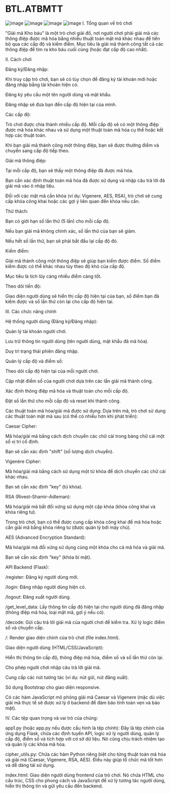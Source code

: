 # BTL.ATBMTT

![image](https://github.com/user-attachments/assets/74a9f47f-6188-46f0-98d3-abe2bf4f04a8)
![image](https://github.com/user-attachments/assets/657a66ae-589b-4bf0-b7dd-bb07e3338f59)
![image](https://github.com/user-attachments/assets/12d296cd-8376-4b47-bab2-e956a4bb5271)
![image](https://github.com/user-attachments/assets/c3632626-55a9-4e67-aa95-d9251c5c71c4)
I. Tổng quan về trò chơi

"Giải mã Kho báu" là một trò chơi giải đố, nơi người chơi phải giải mã các thông điệp được mã hóa bằng nhiều thuật toán mật mã khác nhau để tiến bộ qua các cấp độ và kiếm điểm. Mục tiêu là giải mã thành công tất cả các thông điệp để tìm ra kho báu cuối cùng (hoặc đạt cấp độ cao nhất).

II. Cách chơi

Đăng ký/Đăng nhập:

Khi truy cập trò chơi, bạn sẽ có tùy chọn để đăng ký tài khoản mới hoặc đăng nhập bằng tài khoản hiện có.

Đăng ký yêu cầu một tên người dùng và mật khẩu.

Đăng nhập sẽ đưa bạn đến cấp độ hiện tại của mình.

Các cấp độ:

Trò chơi được chia thành nhiều cấp độ. Mỗi cấp độ sẽ có một thông điệp được mã hóa khác nhau và sử dụng một thuật toán mã hóa cụ thể hoặc kết hợp các thuật toán.

Khi bạn giải mã thành công một thông điệp, bạn sẽ được thưởng điểm và chuyển sang cấp độ tiếp theo.

Giải mã thông điệp:

Tại mỗi cấp độ, bạn sẽ thấy một thông điệp đã được mã hóa.

Bạn cần xác định thuật toán mã hóa đã được sử dụng và nhập câu trả lời đã giải mã vào ô nhập liệu.

Đối với các mật mã cần khóa (ví dụ: Vigenere, AES, RSA), trò chơi sẽ cung cấp khóa công khai hoặc các gợi ý liên quan đến khóa nếu cần.

Thử thách:

Bạn có giới hạn số lần thử (5 lần) cho mỗi cấp độ.

Nếu bạn giải mã không chính xác, số lần thử của bạn sẽ giảm.

Nếu hết số lần thử, bạn sẽ phải bắt đầu lại cấp độ đó.

Kiếm điểm:

Giải mã thành công một thông điệp sẽ giúp bạn kiếm được điểm. Số điểm kiếm được có thể khác nhau tùy theo độ khó của cấp độ.

Mục tiêu là tích lũy càng nhiều điểm càng tốt.

Theo dõi tiến độ:

Giao diện người dùng sẽ hiển thị cấp độ hiện tại của bạn, số điểm bạn đã kiếm được và số lần thử còn lại cho cấp độ hiện tại.

III. Các chức năng chính

Hệ thống người dùng (Đăng ký/Đăng nhập):

Quản lý tài khoản người chơi.

Lưu trữ thông tin người dùng (tên người dùng, mật khẩu đã mã hóa).

Duy trì trạng thái phiên đăng nhập.

Quản lý cấp độ và điểm số:

Theo dõi cấp độ hiện tại của mỗi người chơi.

Cập nhật điểm số của người chơi dựa trên các lần giải mã thành công.

Xác định thông điệp mã hóa và thuật toán cho mỗi cấp độ.

Đặt số lần thử cho mỗi cấp độ và reset khi thành công.

Các thuật toán mã hóa/giải mã được sử dụng:
Dựa trên mã, trò chơi sử dụng các thuật toán mật mã sau (có thể có nhiều hơn khi phát triển):

Caesar Cipher:

Mã hóa/giải mã bằng cách dịch chuyển các chữ cái trong bảng chữ cái một số vị trí cố định.

Bạn sẽ cần xác định "shift" (số lượng dịch chuyển).

Vigenère Cipher:

Mã hóa/giải mã bằng cách sử dụng một từ khóa để dịch chuyển các chữ cái khác nhau.

Bạn sẽ cần xác định "key" (từ khóa).

RSA (Rivest–Shamir–Adleman):

Mã hóa/giải mã bất đối xứng sử dụng một cặp khóa (khóa công khai và khóa riêng tư).

Trong trò chơi, bạn có thể được cung cấp khóa công khai để mã hóa hoặc cần giải mã bằng khóa riêng tư (được quản lý bởi máy chủ).

AES (Advanced Encryption Standard):

Mã hóa/giải mã đối xứng sử dụng cùng một khóa cho cả mã hóa và giải mã.

Bạn sẽ cần xác định "key" (khóa bí mật).

API Backend (Flask):

/register: Đăng ký người dùng mới.

/login: Đăng nhập người dùng hiện có.

/logout: Đăng xuất người dùng.

/get_level_data: Lấy thông tin cấp độ hiện tại cho người dùng đã đăng nhập (thông điệp mã hóa, loại mật mã, gợi ý nếu có).

/decode: Gửi câu trả lời giải mã của người chơi để kiểm tra. Xử lý logic điểm số và chuyển cấp.

/: Render giao diện chính của trò chơi (file index.html).

Giao diện người dùng (HTML/CSS/JavaScript):

Hiển thị thông tin cấp độ, thông điệp mã hóa, điểm số và số lần thử còn lại.

Cho phép người chơi nhập câu trả lời giải mã.

Cung cấp các nút tương tác (ví dụ: nút gửi, nút đăng xuất).

Sử dụng Bootstrap cho giao diện responsive.

Có các hàm JavaScript mô phỏng giải mã Caesar và Vigenere (mặc dù việc giải mã thực tế sẽ được xử lý ở backend để đảm bảo tính toàn vẹn và bảo mật).

IV. Các tệp quan trọng và vai trò của chúng:

app1.py (hoặc app.py nếu được cấu hình là tệp chính): Đây là tệp chính của ứng dụng Flask, chứa các định tuyến API, logic xử lý người dùng, quản lý cấp độ, điểm số và tích hợp với cơ sở dữ liệu. Nó cũng chịu trách nhiệm tạo và quản lý các khóa mã hóa.

cipher_utils.py: Chứa các hàm Python riêng biệt cho từng thuật toán mã hóa và giải mã (Caesar, Vigenere, RSA, AES). Điều này giúp tổ chức mã tốt hơn và dễ dàng tái sử dụng.

index.html: Giao diện người dùng frontend của trò chơi. Nó chứa HTML cho cấu trúc, CSS cho phong cách và JavaScript để xử lý tương tác người dùng, hiển thị thông tin và gửi yêu cầu đến backend.
